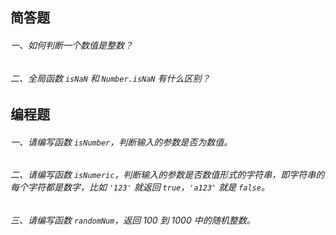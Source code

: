 ## 简答题

###### 一、如何判断一个数值是整数？

###### 二、全局函数 `isNaN` 和 `Number.isNaN` 有什么区别？


## 编程题

###### 一、请编写函数 `isNumber`，判断输入的参数是否为数值。

###### 二、请编写函数 `isNumeric`，判断输入的参数是否数值形式的字符串，即字符串的每个字符都是数字，比如 `'123'` 就返回 `true`，`'a123'` 就是 `false`。

###### 三、请编写函数 `randomNum`，返回 100 到 1000 中的随机整数。
